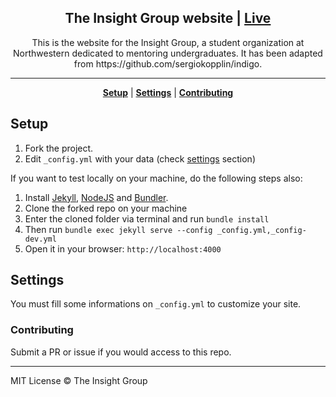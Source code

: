 <p align="center">
    <h2 align="center">The Insight Group website | <a href="http://www.theinsightgroup.org/">Live</a></h2>
</p>

<p align="center">This is the website for the Insight Group, a student organization at Northwestern dedicated to mentoring undergraduates. It has been adapted from https://github.com/sergiokopplin/indigo.</p>

***

<p align="center">
    <b><a href="README.md#setup">Setup</a></b>
    |
    <b><a href="README.md#settings">Settings</a></b>
    |
    <b><a href="README.md#contributing">Contributing</a></b>
</p>

## Setup

1. Fork the project.
2. Edit `_config.yml` with your data (check <a href="README.md#settings">settings</a> section)

If you want to test locally on your machine, do the following steps also:

1. Install [Jekyll](http://jekyllrb.com), [NodeJS](https://nodejs.org/) and [Bundler](http://bundler.io/).
2. Clone the forked repo on your machine
3. Enter the cloned folder via terminal and run `bundle install`
4. Then run `bundle exec jekyll serve --config _config.yml,_config-dev.yml`
5. Open it in your browser: `http://localhost:4000`

## Settings

You must fill some informations on `_config.yml` to customize your site.

### Contributing

Submit a PR or issue if you would access to this repo.

---

MIT License © The Insight Group
